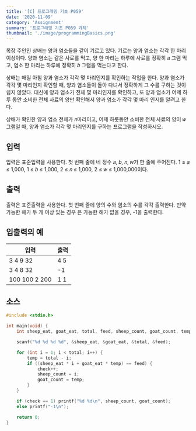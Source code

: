 ```yaml
---
title: '[C] 프로그래밍 기초 P059'
date: '2020-11-09'
category: 'Assignment'
summary: '프로그래밍 기초 P059 과제'
thumbnail: './image/programmingBasics.png'
---
```

목장 주인인 상배는 양과 염소들을 같이 기르고 있다. 기르는 양과 염소는 각각 한 마리 이상이다. 양과 염소는 같은 사료를 먹고, 양 한 마리는 하루에 사료를 정확히 𝑎 그램 먹고, 염소 한 마리는 하루에 정확히 𝑏 그램을 먹는다고 한다.

상배는 매일 아침 양과 염소가 각각 몇 마리인지를 확인하는 작업을 한다. 양과 염소가 각각 몇 마리인지 확인할 때, 양과 염소들이 돌아 다녀서 정확하게 그 수를 구하는 것이 쉽지 않았다. 대신에 양과 염소가 전체 몇 마리인지를 확인하고, 또 양과 염소가 어제 하루 동안 소비한 전체 사료의 양만 확인해서 양과 염소가 각각 몇 마리 인지를 알려고 한다.

상배가 확인한 양과 염소 전체가 𝑛마리이고, 어제 하룻동안 소비한 전체 사료의 양이 𝑤그램일 때, 양과 염소가 각각 몇 마리인지를 구하는 프로그램을 작성하시오.

## 입력
입력은 표준입력을 사용한다. 첫 번째 줄에 네 정수 𝑎, 𝑏, 𝑛, 𝑤가 한 줄에 주어진다. 1 ≤ 𝑎 ≤ 1,000, 1 ≤ 𝑏 ≤ 1,000, 2 ≤ 𝑛 ≤ 1,000, 2 ≤ 𝑤 ≤ 1,000,000이다.

## 출력
출력은 표준출력을 사용한다. 첫 번째 줄에 양의 수와 염소의 수를 각각 출력한다. 만약 가능한 해가 두 개 이상 있는 경우 은 가능한 해가 없을 경우, -1을 출력한다.


## 입출력의 예

|입력|출력|
|---|---|
|3 4 9 32|4 5|
|3 4 8 32|-1|
|100 100 2 200|1 1|

## 소스

```c
#include <stdio.h>

int main(void) {
    int sheep_eat, goat_eat, total, feed, sheep_count, goat_count, temp, check = 0;

    scanf("%d %d %d %d", &sheep_eat, &goat_eat, &total, &feed);

    for (int i = 1; i < total; i++) {
        temp = total - i;
        if ((sheep_eat * i + goat_eat * temp) == feed) {
            check++;
            sheep_count = i;
            goat_count = temp;
        }
    }

    if (check == 1) printf("%d %d\n", sheep_count, goat_count);
    else printf("-1\n");

    return 0;
}
```